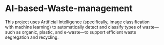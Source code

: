 # AI-based-Waste-management
This project uses Artificial Intelligence (specifically, image classification with machine learning) to automatically detect and classify types of waste—such as organic, plastic, and e-waste—to support efficient waste segregation and recycling.
